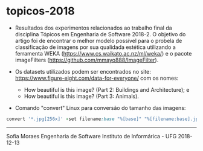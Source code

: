 # topicos-2018

- Resultados dos experimentos relacionados ao trabalho final da disciplina Tópicos em Engenharia de Software 2018-2.
O objetivo do artigo foi de encontrar o melhor modelo possível para o probela de classificação de imagens por sua qualidada estética utilizando a ferramenta WEKA (https://www.cs.waikato.ac.nz/ml/weka/) e o pacote imageFilters (https://github.com/mmayo888/ImageFilter).

- Os datasets utilizados podem ser encontrados no site: https://www.figure-eight.com/data-for-everyone/ com os nomes:
  - How beautiful is this image? (Part 2: Buildings and Architecture); e
  - How beautiful is this image? (Part 3: Animals).

- Comando "convert" Linux para conversão do tamanho das imagens:
```ruby
convert '*.jpg[256x]' -set filename:base "%[base]" "%[filename:base].jpg"
```
-------------------------
Sofia Moraes
Engenharia de Software
Instituto de Informárica - UFG
2018-12-13
